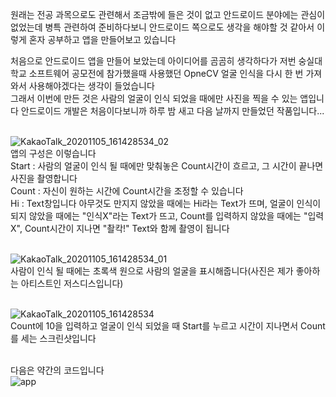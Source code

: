 원래는 전공 과목으로도 관련해서 조금밖에 들은 것이 없고
안드로이드 분야에는 관심이 없었는데 병특 관련하여 준비하다보니 안드로이드 쪽으로도 생각을 해야할 것 같아서
이렇게 혼자 공부하고 앱을 만들어보고 있습니다

처음으로 안드로이드 앱을 만들어 보았는데 아이디어를 곰곰히 생각하다가
저번 숭실대학교 소프트웨어 공모전에 참가했을때 사용했던 OpneCV 얼굴 인식을 다시 한 번 가져와서
사용해야겠다는 생각이 들었습니다
<br>그래서 이번에 만든 것은 사람의 얼굴이 인식 되었을 때에만 사진을 찍을 수 있는 앱입니다
안드로이드 개발은 처음이다보니까 하루 밤 새고 다음 날까지 만들었던 작품입니다...

<br>![KakaoTalk_20201105_161428534_02](https://user-images.githubusercontent.com/38243724/98209400-2d3b4280-1f82-11eb-827c-ee68c1161222.jpg)
<br>앱의 구성은 이렇습니다
<br>Start : 사람의 얼굴이 인식 될 때에만 맞춰놓은 Count시간이 흐르고, 그 시간이 끝나면 사진을 촬영합니다
<br>Count : 자신이 원하는 시간에 Count시간을 조정할 수 있습니다
<br>Hi : Text창입니다 아무것도 만지지 않았을 때에는 Hi라는 Text가 뜨며, 얼굴이 인식이 되지 않았을 때에는 "인식X"라는 Text가 뜨고, 
Count를 입력하지 않았을 때에는 "입력X", Count시간이 지나면 "촬칵!" Text와 함께 촬영이 됩니다

<br>![KakaoTalk_20201105_161428534_01](https://user-images.githubusercontent.com/38243724/98209759-d7b36580-1f82-11eb-8f43-76fb7150dcbe.jpg)
<br>사람이 인식 될 때에는 초록색 원으로 사람의 얼굴을 표시해줍니다(사진은 제가 좋아하는 아티스트인 저스디스입니다)

<br>![KakaoTalk_20201105_161428534](https://user-images.githubusercontent.com/38243724/98209817-f1ed4380-1f82-11eb-83d7-5c8db16619a8.jpg)
<br>Count에 10을 입력하고 얼굴이 인식 되었을 때 Start를 누르고 시간이 지나면서 Count를 세는 스크린샷입니다

<br>다음은 약간의 코드입니다
<br>![app](https://user-images.githubusercontent.com/38243724/98210053-501a2680-1f83-11eb-8591-b23adc14adf1.PNG)
